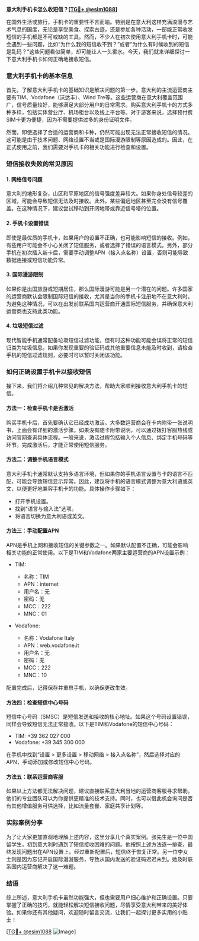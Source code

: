 **意大利手机卡怎么收短信？[[TG💪+ @esim1088](https://t.me/s/esim1088)]**

在国外生活或旅行，手机卡的重要性不言而喻。特别是在意大利这样充满浪漫与艺术气息的国度，无论是享受美食、探索古迹，还是参加各种活动，一部能正常收发短信的手机都是不可或缺的工具。然而，不少人在初次使用意大利手机卡时，可能会遇到一些问题，比如“为什么我的短信收不到？”或者“为什么有时候收到的短信是乱码？”这些问题看似简单，却可能让人一头雾水。今天，我们就来详细探讨一下意大利手机卡如何正确地接收短信。

### 意大利手机卡的基本信息

首先，了解意大利手机卡的基础知识是解决问题的第一步。意大利的主流运营商主要有TIM、Vodafone（沃达丰）、Wind Tre等。这些运营商在意大利覆盖范围广，信号质量较好，能够满足大部分用户的日常需求。购买意大利手机卡的方式多种多样，包括实体营业厅、机场柜台以及线上平台等。对于游客来说，选择预付费SIM卡更为便捷，因为不需要提供过多的身份证明文件。

然而，即使选择了合适的运营商和卡种，仍然可能出现无法正常接收短信的情况。这可能是由于技术问题、网络设置不当或是国际漫游限制等原因造成的。因此，在正式使用之前，我们需要对手机卡的相关功能进行检查和设置。

### 短信接收失败的常见原因

#### 1. **网络信号问题**
   意大利的地形复杂，山区和平原地区的信号强度差异较大。如果你身处信号较差的区域，可能会导致短信无法及时接收。此外，某些偏远地区甚至完全没有信号覆盖。在这种情况下，建议尝试移动到开阔地带或靠近信号塔的位置。

#### 2. **手机卡设置错误**
   即使是最优质的手机卡，如果用户的设置不正确，也可能影响短信的接收。例如，有些用户可能会不小心关闭了短信服务，或者选择了错误的语言模式。另外，部分手机在初次插入新卡后，需要手动调整APN（接入点名称）设置，否则可能导致数据连接或短信功能异常。

#### 3. **国际漫游限制**
   如果你是出国旅游或短期居住，那么国际漫游可能是另一个潜在的问题。许多国家的运营商默认会限制国际短信的接收，尤其是当你的手机卡注册地不在意大利时。为避免这种情况，可以在出发前联系国内运营商开通国际短信服务，并确保意大利运营商也支持此类功能。

#### 4. **垃圾短信过滤**
   现代智能手机通常配备垃圾短信过滤功能，但有时这种功能可能会误将正常的短信归类为垃圾信息。如果你发现重要的验证码或其他重要信息未能及时收到，请检查手机的短信过滤规则，必要时可以暂时关闭该功能。

### 如何正确设置手机卡以接收短信

接下来，我们将介绍几种常见的解决方法，帮助大家顺利接收意大利手机卡的短信。

#### 方法一：检查手机卡是否激活
   购买手机卡后，首先要确认它已经成功激活。大多数运营商会在卡内附带一张说明书，上面会有详细的激活步骤。如果没有随卡附带说明，可以通过拨打客服热线或访问官网查询具体流程。一般来说，激活过程包括输入个人信息、绑定手机号码等环节。完成激活后，才能正常使用短信服务。

#### 方法二：调整手机语言模式
   意大利手机卡通常默认支持多语言环境，但如果你的手机语言设置与卡的语言不匹配，可能会导致短信显示异常。因此，建议将手机的语言模式调整为意大利语或英文，以便更好地兼容手机卡的功能。具体操作步骤如下：
   - 打开手机设置。
   - 找到“语言与输入法”选项。
   - 将语言切换为意大利语或英文。

#### 方法三：手动配置APN
   APN是手机上网和接收短信的关键参数之一。如果默认配置不正确，可能会影响相关功能的正常使用。以下是TIM和Vodafone两家主要运营商的APN设置示例：

   - TIM:
     - 名称：TIM
     - APN：internet
     - 用户名：无
     - 密码：无
     - MCC：222
     - MNC：01

   - Vodafone:
     - 名称：Vodafone Italy
     - APN：web.vodafone.it
     - 用户名：无
     - 密码：无
     - MCC：222
     - MNC：10

   配置完成后，记得保存并重启手机，以确保更改生效。

#### 方法四：检查短信中心号码
   短信中心号码（SMSC）是短信发送和接收的核心地址。如果这个号码设置错误，同样会导致短信无法正常接收。以下是TIM和Vodafone的短信中心号码：
   - TIM: +39 362 027 000
   - Vodafone: +39 345 300 000

   在手机中找到“设置 > 更多设置 > 移动网络 > 接入点名称”，然后选择对应的APN，手动添加或修改短信中心号码。

#### 方法五：联系运营商客服
   如果以上方法都无法解决问题，建议直接联系意大利当地的运营商客服寻求帮助。他们的专业团队可以为你提供更精准的技术支持。同时，也可以借此机会询问是否有其他增值服务可供选择，比如流量套餐、家庭共享计划等。

### 实际案例分享

为了让大家更加直观地理解上述内容，这里分享几个真实案例。张先生是一位中国留学生，初到意大利时遇到了短信接收困难的问题。他按照上述方法逐一排查，最终发现问题出在APN设置上。经过重新配置后，短信终于恢复正常。另一位李女士则是因为忘记开启国际漫游服务，导致从国内发送的验证码迟迟未到。她及时联系国内运营商解决了这一难题。

### 结语

综上所述，意大利手机卡虽然功能强大，但也需要用户细心维护和正确设置。只要掌握了正确的技巧，就能轻松解决短信接收问题，尽情享受意大利带来的美好体验。如果你还有其他疑问，欢迎随时留言交流，让我们一起探讨更多实用的小贴士！

[[TG💪+ @esim1088](https://t.me/s/esim1088) ![Image](https://i.postimg.cc/4NQfJmqS/Snipaste-2025-05-13-00-14-12.png)]